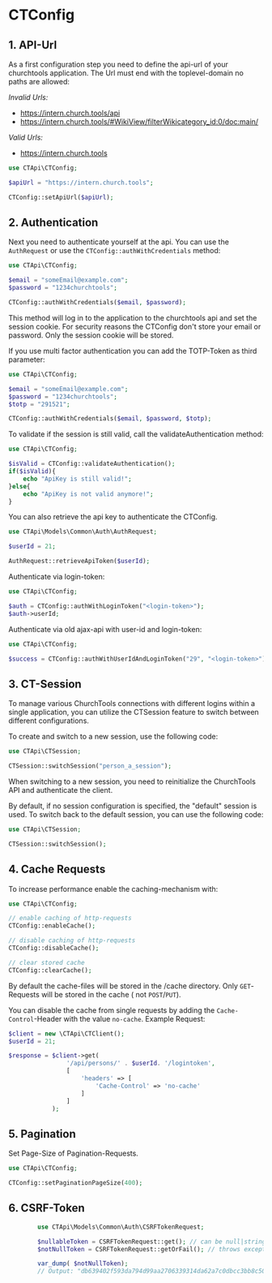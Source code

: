 # CTConfig

## 1. API-Url

As a first configuration step you need to define the api-url of your churchtools application. The Url must end with the
toplevel-domain no paths are allowed:

*Invalid Urls:*

* https://intern.church.tools/api
* https://intern.church.tools/#WikiView/filterWikicategory_id:0/doc:main/

*Valid Urls:*

* https://intern.church.tools

```php
use CTApi\CTConfig;

$apiUrl = "https://intern.church.tools";

CTConfig::setApiUrl($apiUrl);

```

## 2. Authentication

Next you need to authenticate yourself at the api. You can use the `AuthRequest` or use
the `CTConfig::authWithCredentials` method:

```php
use CTApi\CTConfig;

$email = "someEmail@example.com";
$password = "1234churchtools";

CTConfig::authWithCredentials($email, $password);

```

This method will log in to the application to the churchtools api and set the session cookie. For security reasons the
CTConfig don't store your email or password. Only the session cookie will be stored.

If you use multi factor authentication you can add the TOTP-Token as third parameter:

```php
use CTApi\CTConfig;

$email = "someEmail@example.com";
$password = "1234churchtools";
$totp = "291521";

CTConfig::authWithCredentials($email, $password, $totp);

```

To validate if the session is still valid, call the validateAuthentication method:

```php
use CTApi\CTConfig;

$isValid = CTConfig::validateAuthentication();
if($isValid){
    echo "ApiKey is still valid!";
}else{
    echo "ApiKey is not valid anymore!";
}

```

You can also retrieve the api key to authenticate the CTConfig.

```php
use CTApi\Models\Common\Auth\AuthRequest;

$userId = 21;

AuthRequest::retrieveApiToken($userId);

```

Authenticate via login-token:

```php
use CTApi\CTConfig;

$auth = CTConfig::authWithLoginToken("<login-token>");
$auth->userId;

```

Authenticate via old ajax-api with user-id and login-token:

```php
use CTApi\CTConfig;

$success = CTConfig::authWithUserIdAndLoginToken("29", "<login-token>");

```

## 3. CT-Session

To manage various ChurchTools connections with different logins within a single application, you can utilize the CTSession feature to switch between different configurations.

To create and switch to a new session, use the following code:

```php
use CTApi\CTSession;

CTSession::switchSession("person_a_session");

```

When switching to a new session, you need to reinitialize the ChurchTools API and authenticate the client.

By default, if no session configuration is specified, the "default" session is used. To switch back to the default session, you can use the following code:

```php
use CTApi\CTSession;

CTSession::switchSession();

```

## 4. Cache Requests

To increase performance enable the caching-mechanism with:

```php
use CTApi\CTConfig;

// enable caching of http-requests
CTConfig::enableCache();

// disable caching of http-requests
CTConfig::disableCache();

// clear stored cache
CTConfig::clearCache();

```

By default the cache-files will be stored in the /cache directory. Only `GET`-Requests will be stored in the cache (
not `POST`/`PUT`).

You can disable the cache from single requests by adding the `Cache-Control`-Header with the value `no-cache`. Example
Request:

```php
$client = new \CTApi\CTClient();
$userId = 21;

$response = $client->get(
                '/api/persons/' . $userId. '/logintoken',
                [
                    'headers' => [
                        'Cache-Control' => 'no-cache'
                    ]
                ]
            );

```

## 5. Pagination

Set Page-Size of Pagination-Requests.

```php
use CTApi\CTConfig;

CTConfig::setPaginationPageSize(400);

```

## 6. CSRF-Token

```php
        use CTApi\Models\Common\Auth\CSRFTokenRequest;

        $nullableToken = CSRFTokenRequest::get(); // can be null|string
        $notNullToken = CSRFTokenRequest::getOrFail(); // throws exception if null

        var_dump( $notNullToken);
        // Output: "db639402f593da794d99aa2706339314da62a7c0dbcc3bb8c505d82d6702b73e"


```
